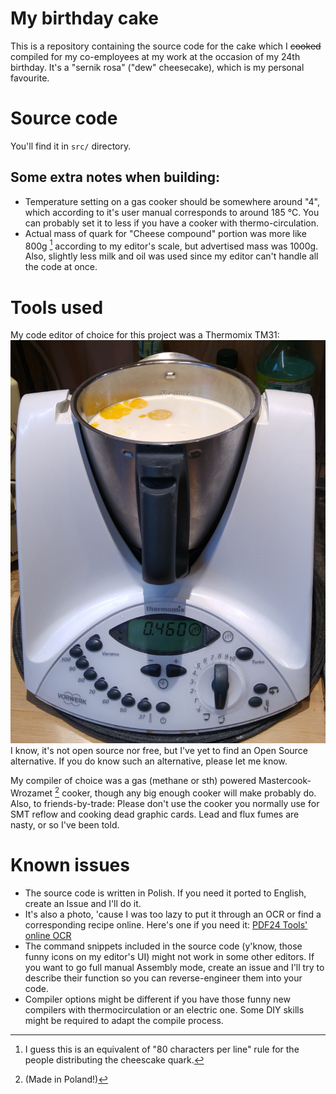 # My birthday cake
This is a repository containing the source code for the cake which I ~~cooked~~ compiled for my co-employees at my work at the occasion of my 24th birthday. It's a "sernik rosa" ("dew" cheesecake), which is my personal favourite.

# Source code
You'll find it in `src/` directory.

## Some extra notes when building:
* Temperature setting on a gas cooker should be somewhere around "4", which according to it's user manual corresponds to around 185 °C. You can probably set it to less if you have a cooker with thermo-circulation.
* Actual mass of quark for "Cheese compound" portion was more like 800g [^2] according to my editor's scale, but advertised mass was 1000g. Also, slightly less milk and oil was used since my editor can't handle all the code at once.

[^2]:I guess this is an equivalent of "80 characters per line" rule for the people distributing the cheescake quark.

# Tools used
My code editor of choice for this project was a Thermomix TM31:
![A Vorwerk Thermomix TM31 in weighing mode](img/toolchain/thermomix_tm31_weighing.jpg)
I know, it's not open source nor free, but I've yet to find an Open Source alternative. If you do know such an alternative, please let me know.

My compiler of choice was a gas (methane or sth) powered Mastercook-Wrozamet [^1] cooker, though any big enough cooker will make probably do. Also, to friends-by-trade: Please don't use the cooker you normally use for SMT reflow and cooking dead graphic cards. Lead and flux fumes are nasty, or so I've been told.
[^1]:(Made in Poland!)

# Known issues
* The source code is written in Polish. If you need it ported to English, create an Issue and I'll do it.
* It's also a photo, 'cause I was too lazy to put it through an OCR or find a corresponding recipe online. Here's one if you need it: [PDF24 Tools' online OCR](https://tools.pdf24.org/pl/ocr-pdf)
* The command snippets included in the source code (y'know, those funny icons on my editor's UI) might not work in some other editors. If you want to go full manual Assembly mode, create an issue and I'll try to describe their function so you can reverse-engineer them into your code.
* Compiler options might be different if you have those funny new compilers with thermocirculation or an electric one. Some DIY skills might be required to adapt the compile process.

